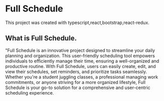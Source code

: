 # Full Schedule

This project was created with typescript,react,bootstrap,react-redux.

## What is Full Schedule.

"Full Schedule is an innovative project designed to streamline your daily planning and organization.
This user-friendly scheduling tool empowers individuals to efficiently manage their time, ensuring a well-organized and productive routine.
With Full Schedule, users can easily create, edit, and view their schedules, set reminders, and prioritize tasks seamlessly.
Whether you're a student juggling classes, a professional managing work commitments, or anyone striving for a more organized lifestyle, Full Schedule is your go-to solution for a comprehensive and user-centric scheduling experience.

